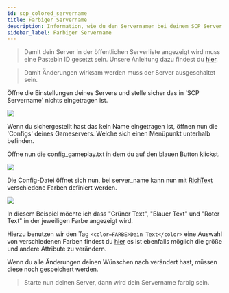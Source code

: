 ```yaml
---
id: scp_colored_servername
title: Farbiger Servername
description: Information, wie du den Servernamen bei deinem SCP Server von ZAP-Hosting färben kannst - ZAP-Hosting.com Dokumentation
sidebar_label: Farbiger Servername
---
```


> Damit dein Server in der öffentlichen Serverliste angezeigt wird muss eine Pastebin ID gesetzt sein. Unsere Anleitung dazu findest du [hier](scp_pastebin.md).

> Damit Änderungen wirksam werden muss der Server ausgeschaltet sein.

Öffne die Einstellungen deines Servers und stelle sicher das in 'SCP Servername' nichts eingetragen ist.

![](https://screensaver01.zap-hosting.com/index.php/s/qkqo9y35a7WGXpX/preview)

Wenn du sichergestellt hast das kein Name eingetragen ist, öffnen nun die 'Configs' deines Gameservers. Welche sich einen Menüpunkt unterhalb befinden.

Öffne nun die config_gameplay.txt in dem du auf den blauen Button klickst.

![](https://screensaver01.zap-hosting.com/index.php/s/JdJsGtQtBaKgDPa/preview)

Die Config-Datei öffnet sich nun, bei server_name kann nun mit [RichText](https://docs.unity3d.com/Packages/com.unity.ugui@1.0/manual/StyledText.html) verschiedene Farben definiert werden.

![](https://screensaver01.zap-hosting.com/index.php/s/jebLtwqZToWJ27C/preview)

In diesem Beispiel möchte ich dass "Grüner Text", "Blauer Text" und "Roter Text" in der jeweiligen Farbe angezeigt wird.

Hierzu benutzen wir den Tag `<color=FARBE>Dein Text</color>` eine Auswahl von verschiedenen Farben findest du [hier](https://docs.unity3d.com/Packages/com.unity.ugui@1.0/manual/StyledText.html) es ist ebenfalls möglich die größe und andere Attribute zu verändern.

Wenn du alle Änderungen deinen Wünschen nach verändert hast, müssen diese noch gespeichert werden.

> Starte nun deinen Server, dann wird dein Servername farbig sein.
